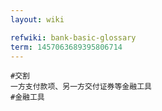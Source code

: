 ```yaml
---
layout: wiki

refwiki: bank-basic-glossary
term: 1457063689395806714
---
```


```
#交割 
一方支付款项、另一方交付证券等金融工具
#金融工具

```